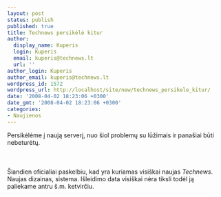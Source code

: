 ```yaml
---
layout: post
status: publish
published: true
title: Technews persikėlė kitur
author:
  display_name: Kuperis
  login: Kuperis
  email: kuperis@technews.lt
  url: ''
author_login: Kuperis
author_email: kuperis@technews.lt
wordpress_id: 1572
wordpress_url: http://localhost/site/new/technews_persikele_kitur/
date: '2008-04-02 18:23:06 +0300'
date_gmt: '2008-04-02 18:23:06 +0300'
categories:
- Naujienos
---
```

<p>Persikėlėme į naują serverį, nuo šiol problemų su lūžimais ir panašiai būti nebeturėtų.<br />
<br><br />
<br>Šiandien oficialiai paskelbiu, kad yra kuriamas visiškai naujas <i>Technews</i>. Naujas dizainas, sistema. Išleidimo data visiškai nėra tiksli todėl ją paliekame antru š.m. ketvirčiu.</p>
